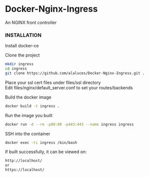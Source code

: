# Docker-Nginx-Ingress
An NGINX front controller

### INSTALLATION
Install docker-ce

Clone the project
```sh
mkdir ingress
cd ingress
git clone https://github.com/alaluces/Docker-Nginx-Ingress.git .
```

Place your ssl cert files under files/ssl directory\
Edit files/nginx/default_server.conf to set your routes/backends

Build the docker image
```sh
docker build -t ingress .
```

Run the image you built
```sh
docker run -d --rm -p80:80 -p443:443 --name ingress ingress
```

SSH into the container
```sh
docker exec -ti ingress /bin/bash
```

If built successfully, it can be viewed on:
```sh
http://localhost/
or
https://localhost/
```


